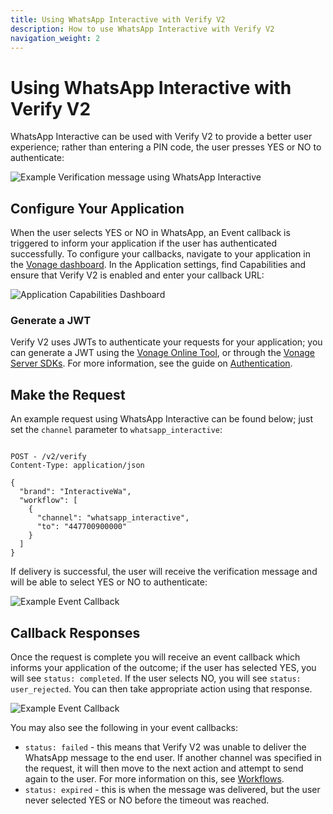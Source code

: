 ```yaml
---
title: Using WhatsApp Interactive with Verify V2
description: How to use WhatsApp Interactive with Verify V2
navigation_weight: 2
---
```


# Using WhatsApp Interactive with Verify V2

WhatsApp Interactive can be used with Verify V2 to provide a better user experience; rather than entering a PIN code, the user presses YES or NO to authenticate:

![Example Verification message using WhatsApp Interactive](/images/verify-whatsapp-interactive-1.png)

## Configure Your Application

When the user selects YES or NO in WhatsApp, an Event callback is triggered to inform your application if the user has authenticated successfully. To configure your callbacks, navigate to your application in the [Vonage dashboard](https://dashboard.nexmo.com/applications). In the Application settings, find Capabilities and ensure that Verify V2 is enabled and enter your callback URL:

![Application Capabilities Dashboard](/images/verify-whatsapp-interactive-2.png)

### Generate a JWT

Verify V2 uses JWTs to authenticate your requests for your application; you can generate a JWT using the [Vonage Online Tool](/jwt), or through the [Vonage Server SDKs](/conversation/guides/jwt-acl). For more information, see the guide on [Authentication](/getting-started/concepts/authentication).

## Make the Request

An example request using WhatsApp Interactive can be found below; just set the `channel` parameter to `whatsapp_interactive`:

```

POST - /v2/verify
Content-Type: application/json
 
{
  "brand": "InteractiveWa",
  "workflow": [
    {
      "channel": "whatsapp_interactive",
      "to": "447700900000"
    }
  ]
}
```

If delivery is successful, the user will receive the verification message and will be able to select YES or NO to authenticate:

![Example Event Callback](/images/verify-whatsapp-interactive-3.png)

## Callback Responses


Once the request is complete you will receive an event callback which informs your application of the outcome; if the user has selected YES, you will see `status: completed`. If the user selects NO, you will see `status: user_rejected`. You can then take appropriate action using that response.

![Example Event Callback](/images/verify-whatsapp-interactive-4.png)

You may also see the following in your event callbacks:

* `status: failed` - this means that Verify V2 was unable to deliver the WhatsApp message to the end user. If another channel was specified in the request, it will then move to the next action and attempt to send again to the user. For more information on this, see [Workflows](/verify/verify-v2/overview#workflows).
* `status: expired` - this is when the message was delivered, but the user never selected YES or NO before the timeout was reached.
